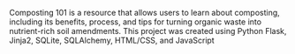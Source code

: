 Composting 101 is a resource that allows users to learn about composting, including its benefits, process, and tips for turning organic waste into nutrient-rich soil amendments. 
This project was created using Python Flask, Jinja2, SQLite, SQLAlchemy, HTML/CSS, and JavaScript
